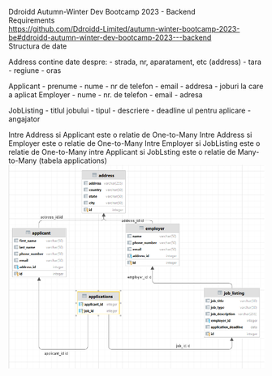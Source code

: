Ddroidd Autumn-Winter Dev Bootcamp 2023 - Backend  
Requirements  
https://github.com/Ddroidd-Limited/autumn-winter-bootcamp-2023-be#ddroidd-autumn-winter-dev-bootcamp-2023---backend  
Structura de date

Address contine date despre:
    - strada, nr, aparatament, etc (address)
    - tara
    - regiune
    - oras

Applicant
    - prenume
    - nume
    - nr de telefon
    - email
    - addresa
    - joburi la care a aplicat
Employer
    - nume
    - nr. de telefon
    - email
    - adresa

JobListing
    - titlul jobului
    - tipul
    - descriere
    - deadline ul pentru aplicare
    - angajator

Intre Address si Applicant este o relatie de One-to-Many
Intre Address si Employer este o relatie de One-to-Many
Intre Employer si JobListing este o relatie de One-to-Many
intre Applicant si JobLsting este o relatie de Many-to-Many (tabela applications)
![alt text](https://github.com/Stoian256/Ddroidd_Autumn_Bootcamp/blob/main/ApplicationPortalDatabase.png)
            
